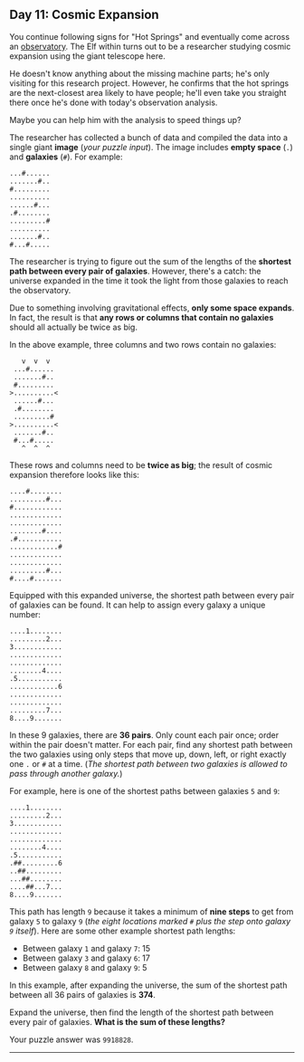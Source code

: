 ## Day 11: Cosmic Expansion

You continue following signs for "Hot Springs" and eventually come across an 
[observatory](https://en.wikipedia.org/wiki/Observatory). The Elf within turns out to be
a researcher studying cosmic expansion using the giant telescope here.

He doesn't know anything about the missing machine parts; he's only visiting for this
research project. However, he confirms that the hot springs are the next-closest area
likely to have people; he'll even take you straight there once he's done with today's
observation analysis.

Maybe you can help him with the analysis to speed things up?

The researcher has collected a bunch of data and compiled the data into a single giant 
**image** (_your puzzle input_). The image includes **empty space** (`.`) and **galaxies**
(`#`). For example:

```
...#......
.......#..
#.........
..........
......#...
.#........
.........#
..........
.......#..
#...#.....
```

The researcher is trying to figure out the sum of the lengths of the **shortest path 
between every pair of galaxies**. However, there's a catch: the universe expanded in the
time it took the light from those galaxies to reach the observatory.

Due to something involving gravitational effects, **only some space expands**. In fact, 
the result is that **any rows or columns that contain no galaxies** should all actually 
be twice as big.

In the above example, three columns and two rows contain no galaxies:

```
   v  v  v
 ...#......
 .......#..
 #.........
>..........<
 ......#...
 .#........
 .........#
>..........<
 .......#..
 #...#.....
   ^  ^  ^
```

These rows and columns need to be **twice as big**; the result of cosmic expansion 
therefore looks like this:

```
....#........
.........#...
#............
.............
.............
........#....
.#...........
............#
.............
.............
.........#...
#....#.......
```

Equipped with this expanded universe, the shortest path between every pair of galaxies
can be found. It can help to assign every galaxy a unique number:

```
....1........
.........2...
3............
.............
.............
........4....
.5...........
............6
.............
.............
.........7...
8....9.......
```

In these 9 galaxies, there are **36 pairs**. Only count each pair once; order within
the pair doesn't matter. For each pair, find any shortest path between the two galaxies
using only steps that move up, down, left, or right exactly one `.` or `#` at a time. 
(_The shortest path between two galaxies is allowed to pass through another galaxy._)

For example, here is one of the shortest paths between galaxies `5` and `9`:

```
....1........
.........2...
3............
.............
.............
........4....
.5...........
.##.........6
..##.........
...##........
....##...7...
8....9.......
```

This path has length `9` because it takes a minimum of **nine steps** to get from galaxy 
`5` to galaxy `9` (_the eight locations marked `#` plus the step onto galaxy `9` itself_). 
Here are some other example shortest path lengths:

* Between galaxy `1` and galaxy `7`: 15
* Between galaxy `3` and galaxy `6`: 17
* Between galaxy `8` and galaxy `9`: 5

In this example, after expanding the universe, the sum of the shortest path between all 
36 pairs of galaxies is **374**.

Expand the universe, then find the length of the shortest path between every pair of 
galaxies. **What is the sum of these lengths?**

Your puzzle answer was `9918828`.

---
